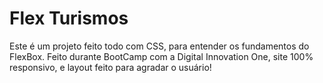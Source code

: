 # Flex Turismos
Este é um projeto feito todo com CSS, para entender os fundamentos do FlexBox.
Feito durante BootCamp com a Digital Innovation One, site 100% responsivo, e layout feito para agradar o usuário!



